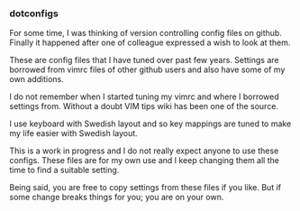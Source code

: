 ### dotconfigs
For some time, I was thinking of version controlling config files on github. Finally it happened after one of colleague expressed a wish to look at them.

These are config files that I have tuned over past few years. Settings are borrowed from vimrc files of other github users and also have some of my own additions.

I do not remember when I started tuning my vimrc and where I borrowed settings from. Without a doubt VIM tips wiki has been one of the source.

I use keyboard with Swedish layout and so key mappings are tuned to make my life easier with Swedish layout.

This is a work in progress and I do not really expect anyone to use these configs. These files are for my own use and I keep changing them all the time to find a suitable setting.

Being said, you are free to copy settings from these files if you like. But if some change breaks things for you; you are on your own.
